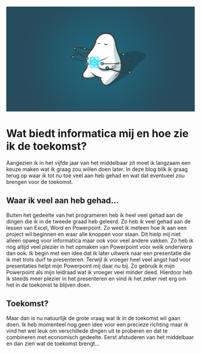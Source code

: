 ![Screenshot](afbeeldingen/header.png)

# Wat biedt informatica mij en hoe zie ik de toekomst?

Aangezien ik in het vijfde jaar van het middelbaar zit moet ik langzaam een keuze maken wat ik graag zou willen doen later. In deze blog blik ik graag terug op waar ik tot nu toe veel aan heb gehad en wat dat eventueel zou brengen voor de toekomst.

## Waar ik veel aan heb gehad...

Buiten het gedeelte van het programeren heb ik heel veel gehad aan de dingen die ik in de tweede graad heb geleerd. Zo heb ik veel gehad aan de lessen van Excel, Word en Powerpoint. Zo weet ik meteen hoe ik aan een project wil beginnen en waar alle knoppen voor staan. Dit hielp mij niet alleen opweg voor informatica maar ook voor veel andere vakken. Zo heb ik nog altijd veel plezier in het opmaken van Powerpoint voor welk onderwerp dan ook. Ik begin met een idee dat ik later uitwerk naar een presentatie die ik met trots durf te presenteren. Terwijl ik vroeger heel veel angst had voor presentaties helpt mijn Powerpoint mij daar nu bij. Zo gebruik ik mijn Powerpoint als mijn leidraad wat ik vroeger veel minder deed. Hierdoor heb ik steeds meer plezier in het presenteren en vind ik het zeker niet erg om het in de toekomst te blijven doen.

## Toekomst?

Maar dan is nu natuurlijk de grote vraag wat ik in de toekomst wil gaan doen. Ik heb momenteel nog geen idee voor een precieze richting maar ik vind het wel leuk om verschillede dingen uit te proberen en dat te combineren met economisch gedeelte. Eerst afstuderen van het middelbaar en dan zien wat de toekomst brengt...
